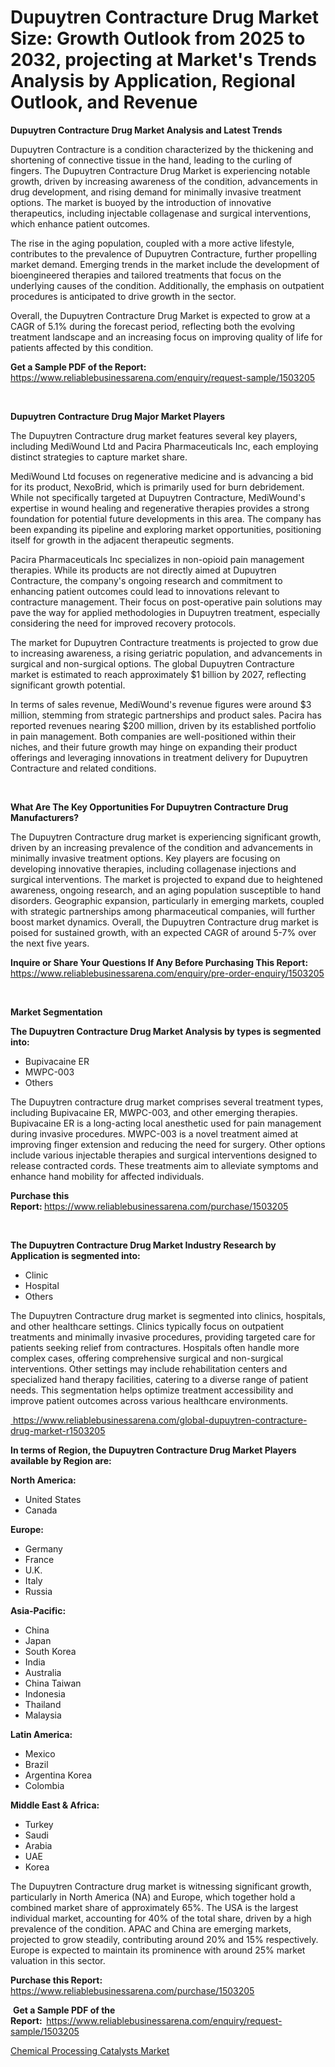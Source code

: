 <p><h1>Dupuytren Contracture Drug Market Size: Growth Outlook from 2025 to 2032, projecting at Market's Trends Analysis by Application, Regional Outlook, and Revenue</h1></p><p><strong>Dupuytren Contracture Drug Market Analysis and Latest Trends</strong></p>
<p><p>Dupuytren Contracture is a condition characterized by the thickening and shortening of connective tissue in the hand, leading to the curling of fingers. The Dupuytren Contracture Drug Market is experiencing notable growth, driven by increasing awareness of the condition, advancements in drug development, and rising demand for minimally invasive treatment options. The market is buoyed by the introduction of innovative therapeutics, including injectable collagenase and surgical interventions, which enhance patient outcomes.</p><p>The rise in the aging population, coupled with a more active lifestyle, contributes to the prevalence of Dupuytren Contracture, further propelling market demand. Emerging trends in the market include the development of bioengineered therapies and tailored treatments that focus on the underlying causes of the condition. Additionally, the emphasis on outpatient procedures is anticipated to drive growth in the sector.</p><p>Overall, the Dupuytren Contracture Drug Market is expected to grow at a CAGR of 5.1% during the forecast period, reflecting both the evolving treatment landscape and an increasing focus on improving quality of life for patients affected by this condition.</p></p>
<p><strong>Get a Sample PDF of the Report:&nbsp;</strong> <a href="https://www.reliablebusinessarena.com/enquiry/request-sample/1503205?utm_campaign=2517&utm_medium=2&utm_source=Github&utm_content=ia&utm_term=23032025&utm_id=dupuytren-contracture-drug">https://www.reliablebusinessarena.com/enquiry/request-sample/1503205</a></p>
<p>&nbsp;</p>
<p><strong>Dupuytren Contracture Drug Major Market Players</strong></p>
<p><p>The Dupuytren Contracture drug market features several key players, including MediWound Ltd and Pacira Pharmaceuticals Inc, each employing distinct strategies to capture market share.</p><p>MediWound Ltd focuses on regenerative medicine and is advancing a bid for its product, NexoBrid, which is primarily used for burn debridement. While not specifically targeted at Dupuytren Contracture, MediWound's expertise in wound healing and regenerative therapies provides a strong foundation for potential future developments in this area. The company has been expanding its pipeline and exploring market opportunities, positioning itself for growth in the adjacent therapeutic segments.</p><p>Pacira Pharmaceuticals Inc specializes in non-opioid pain management therapies. While its products are not directly aimed at Dupuytren Contracture, the company's ongoing research and commitment to enhancing patient outcomes could lead to innovations relevant to contracture management. Their focus on post-operative pain solutions may pave the way for applied methodologies in Dupuytren treatment, especially considering the need for improved recovery protocols.</p><p>The market for Dupuytren Contracture treatments is projected to grow due to increasing awareness, a rising geriatric population, and advancements in surgical and non-surgical options. The global Dupuytren Contracture market is estimated to reach approximately $1 billion by 2027, reflecting significant growth potential.</p><p>In terms of sales revenue, MediWound's revenue figures were around $3 million, stemming from strategic partnerships and product sales. Pacira has reported revenues nearing $200 million, driven by its established portfolio in pain management. Both companies are well-positioned within their niches, and their future growth may hinge on expanding their product offerings and leveraging innovations in treatment delivery for Dupuytren Contracture and related conditions.</p></p>
<p>&nbsp;</p>
<p><strong>What Are The Key Opportunities For Dupuytren Contracture Drug Manufacturers?</strong></p>
<p><p>The Dupuytren Contracture drug market is experiencing significant growth, driven by an increasing prevalence of the condition and advancements in minimally invasive treatment options. Key players are focusing on developing innovative therapies, including collagenase injections and surgical interventions. The market is projected to expand due to heightened awareness, ongoing research, and an aging population susceptible to hand disorders. Geographic expansion, particularly in emerging markets, coupled with strategic partnerships among pharmaceutical companies, will further boost market dynamics. Overall, the Dupuytren Contracture drug market is poised for sustained growth, with an expected CAGR of around 5-7% over the next five years.</p></p>
<p><strong>Inquire or Share Your Questions If Any Before Purchasing This Report:</strong> <a href="https://www.reliablebusinessarena.com/enquiry/pre-order-enquiry/1503205?utm_campaign=2517&utm_medium=2&utm_source=Github&utm_content=ia&utm_term=23032025&utm_id=dupuytren-contracture-drug">https://www.reliablebusinessarena.com/enquiry/pre-order-enquiry/1503205</a></p>
<p>&nbsp;</p>
<p><strong>Market Segmentation</strong></p>
<p><strong>The Dupuytren Contracture Drug Market Analysis by types is segmented into:</strong></p>
<p><ul><li>Bupivacaine ER</li><li>MWPC-003</li><li>Others</li></ul></p>
<p><p>The Dupuytren contracture drug market comprises several treatment types, including Bupivacaine ER, MWPC-003, and other emerging therapies. Bupivacaine ER is a long-acting local anesthetic used for pain management during invasive procedures. MWPC-003 is a novel treatment aimed at improving finger extension and reducing the need for surgery. Other options include various injectable therapies and surgical interventions designed to release contracted cords. These treatments aim to alleviate symptoms and enhance hand mobility for affected individuals.</p></p>
<p><strong>Purchase this Report:&nbsp;</strong><a href="https://www.reliablebusinessarena.com/purchase/1503205?utm_campaign=2517&utm_medium=2&utm_source=Github&utm_content=ia&utm_term=23032025&utm_id=dupuytren-contracture-drug">https://www.reliablebusinessarena.com/purchase/1503205</a></p>
<p>&nbsp;</p>
<p><strong>The Dupuytren Contracture Drug Market Industry Research by Application is segmented into:</strong></p>
<p><ul><li>Clinic</li><li>Hospital</li><li>Others</li></ul></p>
<p><p>The Dupuytren Contracture drug market is segmented into clinics, hospitals, and other healthcare settings. Clinics typically focus on outpatient treatments and minimally invasive procedures, providing targeted care for patients seeking relief from contractures. Hospitals often handle more complex cases, offering comprehensive surgical and non-surgical interventions. Other settings may include rehabilitation centers and specialized hand therapy facilities, catering to a diverse range of patient needs. This segmentation helps optimize treatment accessibility and improve patient outcomes across various healthcare environments.</p></p>
<p><a href="https://www.reliablebusinessarena.com/global-dupuytren-contracture-drug-market-r1503205?utm_campaign=2517&utm_medium=2&utm_source=Github&utm_content=ia&utm_term=23032025&utm_id=dupuytren-contracture-drug">&nbsp;https://www.reliablebusinessarena.com/global-dupuytren-contracture-drug-market-r1503205</a></p>
<p><strong>In terms of Region, the Dupuytren Contracture Drug Market Players available by Region are:</strong></p>
<p>
    <p> <strong> North America: </strong>
        <ul>
            <li>United States</li>
            <li>Canada</li>
        </ul>
        </p> 
    <p> <strong> Europe: </strong>
        <ul>
            <li>Germany</li>
            <li>France</li>
            <li>U.K.</li>
            <li>Italy</li>
            <li>Russia</li>
        </ul>
        </p> 
    <p> <strong> Asia-Pacific: </strong>
        <ul>
            <li>China</li>
            <li>Japan</li>
            <li>South Korea</li>
            <li>India</li>
            <li>Australia</li>
            <li>China Taiwan</li>
            <li>Indonesia</li>
            <li>Thailand</li>
            <li>Malaysia</li>
        </ul>
        </p> 
    <p> <strong> Latin America: </strong>
        <ul>
            <li>Mexico</li>
            <li>Brazil</li>
            <li>Argentina Korea</li>
            <li>Colombia</li>
        </ul>
        </p> 
    <p> <strong> Middle East & Africa: </strong>
        <ul>
            <li>Turkey</li>
            <li>Saudi</li>
            <li>Arabia</li>
            <li>UAE</li>
            <li>Korea</li>
        </ul>
    </p>
    </p>
<p><p>The Dupuytren Contracture drug market is witnessing significant growth, particularly in North America (NA) and Europe, which together hold a combined market share of approximately 65%. The USA is the largest individual market, accounting for 40% of the total share, driven by a high prevalence of the condition. APAC and China are emerging markets, projected to grow steadily, contributing around 20% and 15% respectively. Europe is expected to maintain its prominence with around 25% market valuation in this sector.</p></p>
<p><strong>Purchase this Report: </strong><a href="https://www.reliablebusinessarena.com/purchase/1503205?utm_campaign=2517&utm_medium=2&utm_source=Github&utm_content=ia&utm_term=23032025&utm_id=dupuytren-contracture-drug">https://www.reliablebusinessarena.com/purchase/1503205</a></p>
<p>&nbsp;<strong>Get a Sample PDF of the Report:&nbsp;&nbsp;</strong><a href="https://www.reliablebusinessarena.com/enquiry/request-sample/1503205?utm_campaign=2517&utm_medium=2&utm_source=Github&utm_content=ia&utm_term=23032025&utm_id=dupuytren-contracture-drug">https://www.reliablebusinessarena.com/enquiry/request-sample/1503205</a></p>
<p><strong></strong></p>
<p><p><a href="https://github.com/lisaeichler20775/Market-Research-Report-List-1/blob/main/chemical-processing-catalysts-market.md?utm_campaign=2517&utm_medium=2&utm_source=Github&utm_content=ia&utm_term=23032025&utm_id=dupuytren-contracture-drug">Chemical Processing Catalysts Market</a></p></p>